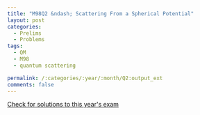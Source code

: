 ```yaml
---
title: "M98Q2 &ndash; Scattering From a Spherical Potential"
layout: post
categories:
  - Prelims
  - Problems
tags:
  - QM
  - M98
  - quantum scattering

permalink: /:categories/:year/:month/Q2:output_ext
comments: false
---
```

<object data="1998M2Q.pdf" type="application/pdf" width="100%" height="500"></object>
<div class="message"><a href='https://princetonprelim.com/prelim/1/'>Check for solutions to this year's exam</a></div>